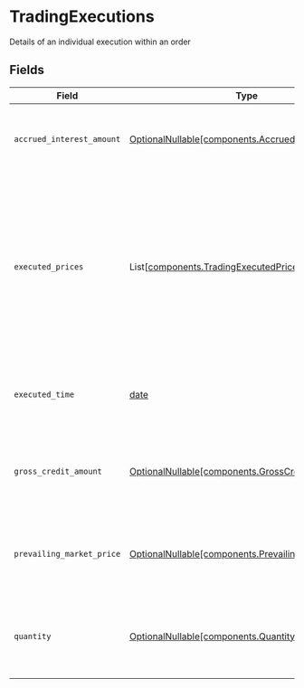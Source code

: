 # TradingExecutions

Details of an individual execution within an order


## Fields

| Field                                                                                                                                                                                                                                                                                                                    | Type                                                                                                                                                                                                                                                                                                                     | Required                                                                                                                                                                                                                                                                                                                 | Description                                                                                                                                                                                                                                                                                                              | Example                                                                                                                                                                                                                                                                                                                  |
| ------------------------------------------------------------------------------------------------------------------------------------------------------------------------------------------------------------------------------------------------------------------------------------------------------------------------ | ------------------------------------------------------------------------------------------------------------------------------------------------------------------------------------------------------------------------------------------------------------------------------------------------------------------------ | ------------------------------------------------------------------------------------------------------------------------------------------------------------------------------------------------------------------------------------------------------------------------------------------------------------------------ | ------------------------------------------------------------------------------------------------------------------------------------------------------------------------------------------------------------------------------------------------------------------------------------------------------------------------ | ------------------------------------------------------------------------------------------------------------------------------------------------------------------------------------------------------------------------------------------------------------------------------------------------------------------------ |
| `accrued_interest_amount`                                                                                                                                                                                                                                                                                                | [OptionalNullable[components.AccruedInterestAmount]](../../models/components/accruedinterestamount.md)                                                                                                                                                                                                                   | :heavy_minus_sign:                                                                                                                                                                                                                                                                                                       | The amount of accrued interest exchanged in this execution. Will only be present for orders of Fixed Income assets.                                                                                                                                                                                                      | {<br/>"value": "25.97"<br/>}                                                                                                                                                                                                                                                                                             |
| `executed_prices`                                                                                                                                                                                                                                                                                                        | List[[components.TradingExecutedPrice](../../models/components/tradingexecutedprice.md)]                                                                                                                                                                                                                                 | :heavy_minus_sign:                                                                                                                                                                                                                                                                                                       | The prices at which the order was executed. For Equities: there will be one price measured in PRICE_PER_UNIT (using the order currency). For Fixed Income assets: there will always be an entry measured in the PERCENTAGE_OF_PAR (100 X cost / total par value), and there may be additional entries measured in yield. | [<br/>{<br/>"price": {<br/>"value": "94.56"<br/>},<br/>"type": "PRICE_PER_UNIT"<br/>}<br/>]                                                                                                                                                                                                                              |
| `executed_time`                                                                                                                                                                                                                                                                                                          | [date](https://docs.python.org/3/library/datetime.html#date-objects)                                                                                                                                                                                                                                                     | :heavy_minus_sign:                                                                                                                                                                                                                                                                                                       | The timestamp that this fill was transacted at the market                                                                                                                                                                                                                                                                | {<br/>"nanos": 360000000,<br/>"seconds": 1712081569<br/>}                                                                                                                                                                                                                                                                |
| `gross_credit_amount`                                                                                                                                                                                                                                                                                                    | [OptionalNullable[components.GrossCreditAmount]](../../models/components/grosscreditamount.md)                                                                                                                                                                                                                           | :heavy_minus_sign:                                                                                                                                                                                                                                                                                                       | The net currency amount exchanged in this transaction, in the order currency. Will only be present for orders of Fixed Income assets.                                                                                                                                                                                    | {<br/>"value": "125.97"<br/>}                                                                                                                                                                                                                                                                                            |
| `prevailing_market_price`                                                                                                                                                                                                                                                                                                | [OptionalNullable[components.PrevailingMarketPrice]](../../models/components/prevailingmarketprice.md)                                                                                                                                                                                                                   | :heavy_minus_sign:                                                                                                                                                                                                                                                                                                       | The prevailing market price of the asset, without fees or commissions. Will only be present for orders of Fixed Income assets.                                                                                                                                                                                           | {<br/>"value": "101.45"<br/>}                                                                                                                                                                                                                                                                                            |
| `quantity`                                                                                                                                                                                                                                                                                                               | [OptionalNullable[components.Quantity]](../../models/components/quantity.md)                                                                                                                                                                                                                                             | :heavy_minus_sign:                                                                                                                                                                                                                                                                                                       | The quantity of the order. For Equities: measured in shares. For Fixed Income assets: measured in the face value of the currency of the order.                                                                                                                                                                           | {<br/>"value": "3.591"<br/>}                                                                                                                                                                                                                                                                                             |